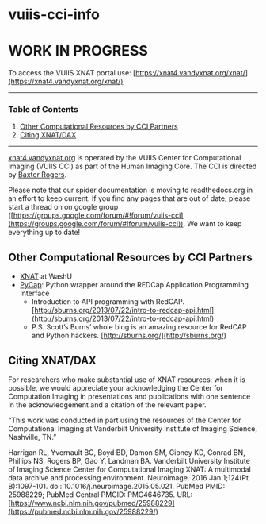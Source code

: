 # vuiis-cci-info
# WORK IN PROGRESS

To access the VUIIS XNAT portal use: [https://xnat4.vandyxnat.org/xnat/](https://xnat4.vandyxnat.org/xnat/)

---
### Table of Contents
1. [Other Computational Resources by CCI Partners](https://github.com/VUIIS/vuiis-cci-info/blob/main/README.md#other-computational-resources-by-cci-partners)
2. [Citing XNAT/DAX](https://github.com/VUIIS/vuiis-cci-info/blob/main/README.md#citing-xnatdax)
---

[xnat4.vandyxnat.org](https://xnat4.vandyxnat.org/xnat/) is operated by the VUIIS Center for Computational Imaging (VUIIS CCI) as part of the Human Imaging Core. The CCI is directed by [Baxter Rogers](https://vuiis.vumc.org/bio/baxter.rogers).

Please note that our spider documentation is moving to readthedocs.org in an effort to keep current. If you find any pages that are out of date, please start a thread on on google group ([https://groups.google.com/forum/#!forum/vuiis-cci](https://groups.google.com/forum/#!forum/vuiis-cci)). We want to keep everything up to date!

## Other Computational Resources by CCI Partners

- [XNAT](https://www.xnat.org/) at WashU
- [PyCap](https://pycap.readthedocs.io/en/latest/): Python wrapper around the REDCap Application Programming Interface
  - Introduction to API programming with RedCAP. [http://sburns.org/2013/07/22/intro-to-redcap-api.html](http://sburns.org/2013/07/22/intro-to-redcap-api.html)
  - P.S. Scott’s Burns’ whole blog is an amazing resource for RedCAP and Python hackers. [http://sburns.org/](http://sburns.org/)

## Citing XNAT/DAX

For researchers who make substantial use of XNAT resources: when it is possible, we would appreciate your acknowledging the Center for Computation Imaging in presentations and publications with one sentence in the acknowledgement and a citation of the relevant paper.

“This work was conducted in part using the resources of the Center for Computational Imaging at Vanderbilt University Institute of Imaging Science, Nashville, TN.”

Harrigan RL, Yvernault BC, Boyd BD, Damon SM, Gibney KD, Conrad BN, Phillips NS, Rogers BP, Gao Y, Landman BA. Vanderbilt University Institute of Imaging Science Center for Computational Imaging XNAT: A multimodal data archive and processing environment. Neuroimage. 2016 Jan 1;124(Pt B):1097-101. doi: 10.1016/j.neuroimage.2015.05.021. PubMed PMID: 25988229; PubMed Central PMCID: PMC4646735. URL: [https://www.ncbi.nlm.nih.gov/pubmed/25988229](https://pubmed.ncbi.nlm.nih.gov/25988229/)

